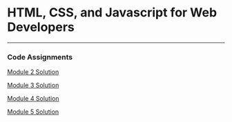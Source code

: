 # HTML, CSS, and Javascript for Web Developers

---

### Code Assignments

[Module 2 Solution](https://shadyueh.github.io/jhu-fullstack-course4/mod2-solution/)

[Module 3 Solution](https://shadyueh.github.io/jhu-fullstack-course4/mod3-solution/)

[Module 4 Solution](https://shadyueh.github.io/jhu-fullstack-course4/mod4-solution/)

[Module 5 Solution](https://shadyueh.github.io/jhu-fullstack-course4/mod5-solution/)
